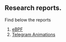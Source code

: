 ## Research reports.

Find below the reports

1. [eBPF](./ebpf/)
2. [Telegram Animations](./telegram-animations/)
